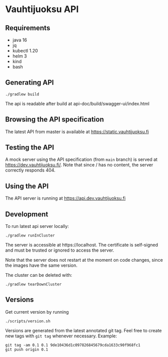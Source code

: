 # Vauhtijuoksu API

## Requirements
* java 16
* jq
* kubectl 1.20
* helm 3
* kind
* bash

## Generating API
```shell
./gradlew build
```
The api is readable after build at api-doc/build/swagger-ui/index.html

## Browsing the API specification
The latest API from master is available at https://static.vauhtijuoksu.fi

## Testing the API
A mock server using the API specification (from `main` branch) is served at https://dev.vauhtijuoksu.fi/. 
Note that since / has no content, the server correctly responds 404.

## Using the API
The API server is running at https://api.dev.vauhtijuoksu.fi

## Development
To run latest api server locally:
```shell
./gradlew runInCluster
```
The server is accessible at https://localhost. The certificate is self-signed and must be trusted or ignored 
to access the server.

Note that the server does not restart at the moment on code changes, since the images have the same version.

The cluster can be deleted with:
```shell
./gradlew tearDownCluster
```

## Versions
Get current version by running
```shell
./scripts/version.sh
```

Versions are generated from the latest annotated git tag.
Feel free to create new tags with `git tag` whenever necessary.
Example:
```shell
git tag -am 0.1 0.1 9de10436d1c097826845679cda1633c90f968fc1
git push origin 0.1
```
